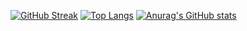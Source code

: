 [![GitHub Streak](https://streak-stats.demolab.com/?user=kaskil12&theme=transparent)](https://git.io/streak-stats)
[![Top Langs](https://github-readme-stats.vercel.app/api/top-langs/?username=kaskil12&theme=transparent&langs_count=7&size_weight=0.5&count_weight=0.5)](https://github.com/anuraghazra/github-readme-stats)
[![Anurag's GitHub stats](https://github-readme-stats.vercel.app/api?username=kaskil12&theme=transparent)](https://github.com/anuraghazra/github-readme-stats)

